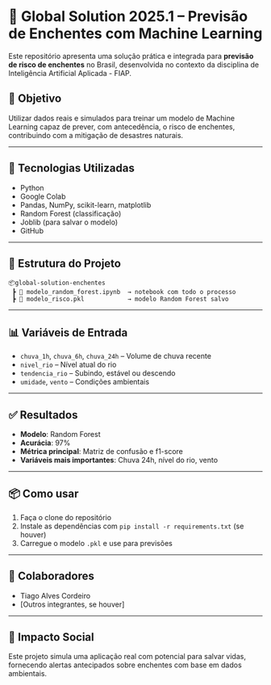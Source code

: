 
# 🌊 Global Solution 2025.1 – Previsão de Enchentes com Machine Learning

Este repositório apresenta uma solução prática e integrada para **previsão de risco de enchentes** no Brasil, desenvolvida no contexto da disciplina de Inteligência Artificial Aplicada - FIAP.

## 🎯 Objetivo
Utilizar dados reais e simulados para treinar um modelo de Machine Learning capaz de prever, com antecedência, o risco de enchentes, contribuindo com a mitigação de desastres naturais.

---

## 🧰 Tecnologias Utilizadas

- Python
- Google Colab
- Pandas, NumPy, scikit-learn, matplotlib
- Random Forest (classificação)
- Joblib (para salvar o modelo)
- GitHub

---

## 📁 Estrutura do Projeto

```
📦global-solution-enchentes
 ┣ 📄 modelo_random_forest.ipynb  → notebook com todo o processo
 ┣ 📄 modelo_risco.pkl            → modelo Random Forest salvo
```

---

## 📊 Variáveis de Entrada

- `chuva_1h`, `chuva_6h`, `chuva_24h` – Volume de chuva recente
- `nivel_rio` – Nível atual do rio
- `tendencia_rio` – Subindo, estável ou descendo
- `umidade`, `vento` – Condições ambientais

---

## ✅ Resultados

- **Modelo**: Random Forest
- **Acurácia**: 97%
- **Métrica principal**: Matriz de confusão e f1-score
- **Variáveis mais importantes**: Chuva 24h, nível do rio, vento

---

## 📦 Como usar

1. Faça o clone do repositório
2. Instale as dependências com `pip install -r requirements.txt` (se houver)
3. Carregue o modelo `.pkl` e use para previsões

---

## 🤝 Colaboradores

- Tiago Alves Cordeiro  
- [Outros integrantes, se houver]

---

## 🛟 Impacto Social

Este projeto simula uma aplicação real com potencial para salvar vidas, fornecendo alertas antecipados sobre enchentes com base em dados ambientais.

